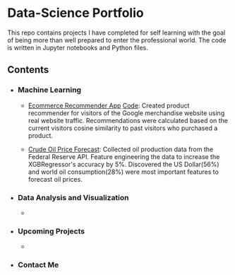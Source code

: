 # Data-Science Portfolio
This repo contains projects I have completed for self learning with the goal of being more than well prepared to enter the professional world. The code is written in Jupyter notebooks and Python files. 

## Contents 

- ### Machine Learning 
    - [Ecommerce Recommender App](https://bordei-recommender.streamlit.app/) [Code](https://github.com/Andrew-Bordei/Data-Science/tree/main/recommendation_system): Created product recommender for visitors of the Google merchandise website using real website traffic. Recommendations were calculated based on the current visitors cosine similarity to past visitors who purchased a product. 
     
    - [Crude Oil Price Forecast](https://github.com/Andrew-Bordei/Data-Science/tree/main/oil_model): Collected oil production data from the Federal Reserve API. Feature engineering the data to increase the XGBRegressor's accuracy by 5%. Discovered the US Dollar(56%) and world oil consumption(28%) were most important features to forecast oil prices.  

- ### Data Analysis and Visualization 
    - 

- ### Upcoming Projects 
    - 

- ### Contact Me 